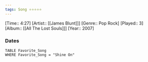 ```yaml
---
tags: Song ⭐⭐⭐⭐⭐ 
---
```

[Time:: 4:27]
[Artist:: [[James Blunt]]]
[Genre:: Pop Rock]
[Played:: 3]
[Album:: [[All The Lost Souls]]]
[Year:: 2007]
### Dates
````dataview
TABLE Favorite_Song
WHERE Favorite_Song = "Shine On"
````